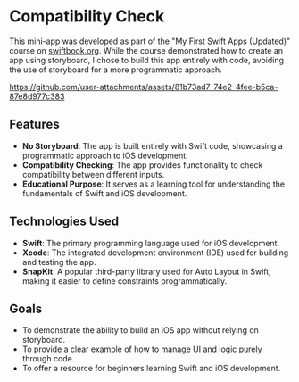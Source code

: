 # Compatibility Check

This mini-app was developed as part of the "My First Swift Apps (Updated)" course on [swiftbook.org](https://swiftbook.org). While the course demonstrated how to create an app using storyboard, I chose to build this app entirely with code, avoiding the use of storyboard for a more programmatic approach.

https://github.com/user-attachments/assets/81b73ad7-74e2-4fee-b5ca-87e8d977c383



## Features

- **No Storyboard**: The app is built entirely with Swift code, showcasing a programmatic approach to iOS development.
- **Compatibility Checking**: The app provides functionality to check compatibility between different inputs.
- **Educational Purpose**: It serves as a learning tool for understanding the fundamentals of Swift and iOS development.

## Technologies Used

- **Swift**: The primary programming language used for iOS development.
- **Xcode**: The integrated development environment (IDE) used for building and testing the app.
- **SnapKit**: A popular third-party library used for Auto Layout in Swift, making it easier to define constraints programmatically.

## Goals

- To demonstrate the ability to build an iOS app without relying on storyboard.
- To provide a clear example of how to manage UI and logic purely through code.
- To offer a resource for beginners learning Swift and iOS development.

<!--## Installation

1. Clone the repository: `git clone https://github.com/Oldbobb1/compatibility-Check.git`
2. Open the project in Xcode.
3. Build and run the app on the iOS simulator or a physical device.-->


